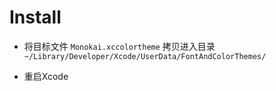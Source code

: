 # Install

* 将目标文件 ```Monokai.xccolortheme``` 拷贝进入目录
	```~/Library/Developer/Xcode/UserData/FontAndColorThemes/```
	
* 重启Xcode




